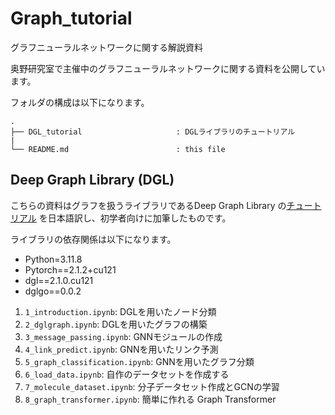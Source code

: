 # Graph_tutorial
グラフニューラルネットワークに関する解説資料

奥野研究室で主催中のグラフニューラルネットワークに関する資料を公開しています。

フォルダの構成は以下になります。

``` 
.  
├── DGL_tutorial                     : DGLライブラリのチュートリアル  
|
└── README.md                        : this file  

```

## Deep Graph Library (DGL) 
こちらの資料はグラフを扱うライブラリであるDeep Graph Library の[チュートリアル](https://docs.dgl.ai/) を日本語訳し、初学者向けに加筆したものです。

ライブラリの依存関係は以下になります。
- Python=3.11.8
- Pytorch==2.1.2+cu121
- dgl==2.1.0.cu121
- dglgo==0.0.2


1. `1_introduction.ipynb`: DGLを用いたノード分類
2. `2_dglgraph.ipynb`: DGLを用いたグラフの構築
3. `3_message_passing.ipynb`: GNNモジュールの作成
4. `4_link_predict.ipynb`: GNNを用いたリンク予測
5. `5_graph_classification.ipynb`: GNNを用いたグラフ分類
6. `6_load_data.ipynb`: 自作のデータセットを作成する
7. `7_molecule_dataset.ipynb`: 分子データセット作成とGCNの学習
8. `8_graph_transformer.ipynb`: 簡単に作れる Graph Transformer 